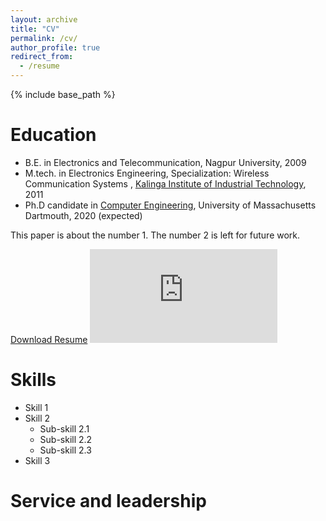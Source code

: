 ```yaml
---
layout: archive
title: "CV"
permalink: /cv/
author_profile: true
redirect_from:
  - /resume
---
```


{% include base_path %}

Education
======
* B.E. in Electronics and Telecommunication, Nagpur University, 2009
* M.tech. in Electronics Engineering, Specialization: Wireless Communication Systems , [Kalinga Institute of Industrial Technology](https://electronics.kiit.ac.in/), 2011
* Ph.D candidate in [Computer Engineering](https://sasdlc.org/lab/assets/html/saikath.html), University of Massachusetts Dartmouth, 2020 (expected)


This paper is about the number 1. The number 2 is left for future work.

[Download Resume](http://saikath1.github.io/files/Resume.pdf)
![Bio](http://saikath1.github.io/files/Resume.pdf)



Skills
======
* Skill 1
* Skill 2
  * Sub-skill 2.1
  * Sub-skill 2.2
  * Sub-skill 2.3
* Skill 3


Service and leadership
======
